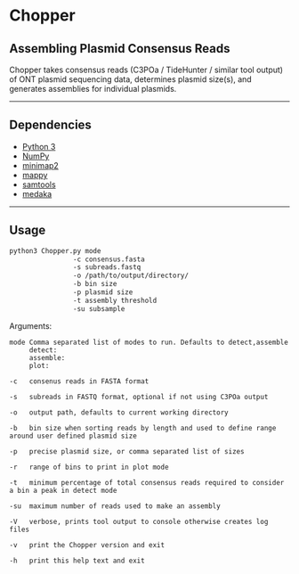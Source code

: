# Chopper 
## Assembling Plasmid Consensus Reads

Chopper takes consensus reads (C3POa / TideHunter / similar tool output) of ONT plasmid sequencing data, determines plasmid size(s), and generates assemblies for individual plasmids. 

--------------------------------------------------------------------------------

## Dependencies

- [Python 3](https://www.python.org/downloads/)
- [NumPy](https://pypi.org/project/numpy/)
- [minimap2](https://github.com/lh3/minimap2)
- [mappy](https://pypi.org/project/mappy/)
- [samtools](https://www.htslib.org/download/)
- [medaka](https://github.com/nanoporetech/medaka/blob/master/docs/installation.rst)

--------------------------------------------------------------------------------

## Usage

```bash
python3 Chopper.py mode 
                -c consensus.fasta
                -s subreads.fastq
                -o /path/to/output/directory/ 
                -b bin size
                -p plasmid size
                -t assembly threshold
                -su subsample 
```

Arguments:
```
mode Comma separated list of modes to run. Defaults to detect,assemble
     detect:
     assemble:
     plot:

-c   consenus reads in FASTA format

-s   subreads in FASTQ format, optional if not using C3POa output

-o   output path, defaults to current working directory 

-b   bin size when sorting reads by length and used to define range around user defined plasmid size

-p   precise plasmid size, or comma separated list of sizes  

-r   range of bins to print in plot mode

-t   minimum percentage of total consensus reads required to consider a bin a peak in detect mode

-su  maximum number of reads used to make an assembly

-V   verbose, prints tool output to console otherwise creates log files

-v   print the Chopper version and exit

-h   print this help text and exit
```
